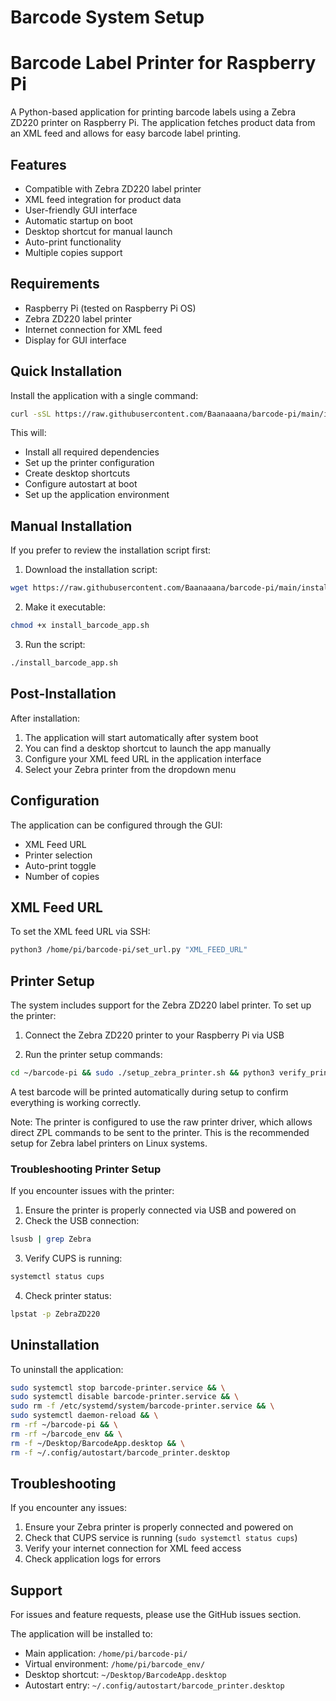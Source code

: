# Barcode System Setup

# Barcode Label Printer for Raspberry Pi

A Python-based application for printing barcode labels using a Zebra ZD220 printer on Raspberry Pi. The application fetches product data from an XML feed and allows for easy barcode label printing.


## Features
- Compatible with Zebra ZD220 label printer
- XML feed integration for product data
- User-friendly GUI interface
- Automatic startup on boot
- Desktop shortcut for manual launch
- Auto-print functionality
- Multiple copies support


## Requirements
- Raspberry Pi (tested on Raspberry Pi OS)
- Zebra ZD220 label printer
- Internet connection for XML feed
- Display for GUI interface


## Quick Installation
Install the application with a single command:
```bash
curl -sSL https://raw.githubusercontent.com/Baanaaana/barcode-pi/main/install_barcode_app.sh | bash
```

This will:
- Install all required dependencies
- Set up the printer configuration
- Create desktop shortcuts
- Configure autostart at boot
- Set up the application environment


## Manual Installation
If you prefer to review the installation script first:

1. Download the installation script:
```bash
wget https://raw.githubusercontent.com/Baanaaana/barcode-pi/main/install_barcode_app.sh
```

2. Make it executable:
```bash
chmod +x install_barcode_app.sh
```

3. Run the script:
```bash
./install_barcode_app.sh
```


## Post-Installation
After installation:
1. The application will start automatically after system boot
2. You can find a desktop shortcut to launch the app manually
3. Configure your XML feed URL in the application interface
4. Select your Zebra printer from the dropdown menu


## Configuration
The application can be configured through the GUI:
- XML Feed URL
- Printer selection
- Auto-print toggle
- Number of copies


## XML Feed URL
To set the XML feed URL via SSH:
```bash
python3 /home/pi/barcode-pi/set_url.py "XML_FEED_URL"
```


## Printer Setup
The system includes support for the Zebra ZD220 label printer. To set up the printer:

1. Connect the Zebra ZD220 printer to your Raspberry Pi via USB

2. Run the printer setup commands:
```bash
cd ~/barcode-pi && sudo ./setup_zebra_printer.sh && python3 verify_printer.py
```

A test barcode will be printed automatically during setup to confirm everything is working correctly.

Note: The printer is configured to use the raw printer driver, which allows direct ZPL commands to be sent to the printer. This is the recommended setup for Zebra label printers on Linux systems.


### Troubleshooting Printer Setup
If you encounter issues with the printer:

1. Ensure the printer is properly connected via USB and powered on
2. Check the USB connection:
```bash
lsusb | grep Zebra
```

3. Verify CUPS is running:
```bash
systemctl status cups
```

4. Check printer status:
```bash
lpstat -p ZebraZD220
```


## Uninstallation
To uninstall the application:
```bash
sudo systemctl stop barcode-printer.service && \
sudo systemctl disable barcode-printer.service && \
sudo rm -f /etc/systemd/system/barcode-printer.service && \
sudo systemctl daemon-reload && \
rm -rf ~/barcode-pi && \
rm -rf ~/barcode_env && \
rm -f ~/Desktop/BarcodeApp.desktop && \
rm -f ~/.config/autostart/barcode_printer.desktop
```


## Troubleshooting
If you encounter any issues:
1. Ensure your Zebra printer is properly connected and powered on
2. Check that CUPS service is running (`sudo systemctl status cups`)
3. Verify your internet connection for XML feed access
4. Check application logs for errors


## Support
For issues and feature requests, please use the GitHub issues section.

The application will be installed to:
- Main application: `/home/pi/barcode-pi/`
- Virtual environment: `/home/pi/barcode_env/`
- Desktop shortcut: `~/Desktop/BarcodeApp.desktop`
- Autostart entry: `~/.config/autostart/barcode_printer.desktop`
